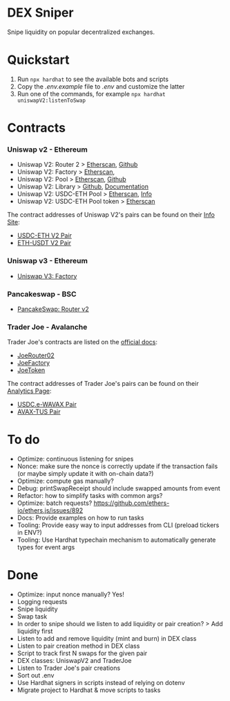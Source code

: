 # DEX Sniper

Snipe liquidity on popular decentralized exchanges.

# Quickstart

1. Run `npx hardhat` to see the available bots and scripts
2. Copy the _.env.example_ file to _.env_ and customize the latter
3. Run one of the commands, for example `npx hardhat uniswapV2:listenToSwap`

# Contracts

### Uniswap v2 - Ethereum

- Uniswap V2: Router 2 > [Etherscan](https://etherscan.io/address/0x7a250d5630b4cf539739df2c5dacb4c659f2488d#code), [Github](https://github.com/Uniswap/v2-periphery/blob/master/contracts/UniswapV2Router02.sol)
- Uniswap V2: Factory > [Etherscan](https://etherscan.io/address/0x5c69bee701ef814a2b6a3edd4b1652cb9cc5aa6f#code),
- Uniswap V2: Pool > [Etherscan](https://etherscan.io/address/0xB9Cfc842824709F11f0127cB86b3C9E440BD6819#code), [Github](https://github.com/Uniswap/v2-core/blob/master/contracts/interfaces/IUniswapV2Pair.sol)
- Uniswap V2: Library > [Github](https://github.com/Uniswap/v2-periphery/blob/master/contracts/libraries/UniswapV2Library.sol), [Documentation](https://docs.uniswap.org/protocol/V2/reference/smart-contracts/library)
- Uniswap V2: USDC-ETH Pool > [Etherscan](https://etherscan.io/address/0xb4e16d0168e52d35cacd2c6185b44281ec28c9dc#code), [Info](https://v2.info.uniswap.org/pair/0xb4e16d0168e52d35cacd2c6185b44281ec28c9dc)
- Uniswap V2: USDC-ETH Pool token > [Etherscan](https://etherscan.io/token/0xb4e16d0168e52d35cacd2c6185b44281ec28c9dc)

The contract addresses of Uniswap V2's pairs can be found on their [Info Site](https://v2.info.uniswap.org/pairs):

- [USDC-ETH V2 Pair](https://etherscan.io/address/0xb4e16d0168e52d35cacd2c6185b44281ec28c9dc#code)
- [ETH-USDT V2 Pair](https://etherscan.io/address/0x0d4a11d5eeaac28ec3f61d100daf4d40471f1852#code)

### Uniswap v3 - Ethereum

- [Uniswap V3: Factory](https://etherscan.io/address/0x1f98431c8ad98523631ae4a59f267346ea31f984#code)

### Pancakeswap - BSC

- [PancakeSwap: Router v2](https://bscscan.com/address/0x10ed43c718714eb63d5aa57b78b54704e256024e#code)

### Trader Joe - Avalanche

Trader Joe's contracts are listed on the [official docs](https://docs.traderjoexyz.com/main/security-and-contracts/contracts):

- [JoeRouter02](https://snowtrace.io/address/0x60ae616a2155ee3d9a68541ba4544862310933d4#code)
- [JoeFactory](https://snowtrace.io/address/0x9Ad6C38BE94206cA50bb0d90783181662f0Cfa10)
- [JoeToken](https://snowtrace.io/address/0x6e84a6216eA6dACC71eE8E6b0a5B7322EEbC0fDd)

The contract addresses of Trader Joe's pairs can be found on their [Analytics Page](https://analytics.traderjoexyz.com/pairs):

- [USDC.e-WAVAX Pair](https://snowtrace.io/address/0xa389f9430876455c36478deea9769b7ca4e3ddb1#code)
- [AVAX-TUS Pair](https://snowtrace.io/address/0x565d20bd591b00ead0c927e4b6d7dd8a33b0b319#code)

# To do

- Optimize: continuous listening for snipes
- Nonce: make sure the nonce is correctly update if the transaction fails (or maybe simply update it with on-chain data?)
- Optimize: compute gas manually?
- Debug: printSwapReceipt should include swapped amounts from event
- Refactor: how to simplify tasks with common args?
- Optimize: batch requests? https://github.com/ethers-io/ethers.js/issues/892
- Docs: Provide examples on how to run tasks
- Tooling: Provide easy way to input addresses from CLI (preload tickers in ENV?)
- Tooling: Use Hardhat typechain mechanism to automatically generate types for event args

# Done

- Optimize: input nonce manually? Yes!
- Logging requests
- Snipe liquidity
- Swap task
- In order to snipe should we listen to add liquidity or pair creation? > Add liquidity first
- Listen to add and remove liquidity (mint and burn) in DEX class
- Listen to pair creation method in DEX class
- Script to track first N swaps for the given pair
- DEX classes: UniswapV2 and TraderJoe
- Listen to Trader Joe's pair creations
- Sort out .env
- Use Hardhat signers in scripts instead of relying on dotenv
- Migrate project to Hardhat & move scripts to tasks

